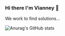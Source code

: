 ### Hi there I'm Vianney 👋

We work to find solutions...

![Anurag's GitHub stats](https://github-readme-stats.vercel.app/api?username=vianneyyovo&show_icons=white&theme=tokyonight)
